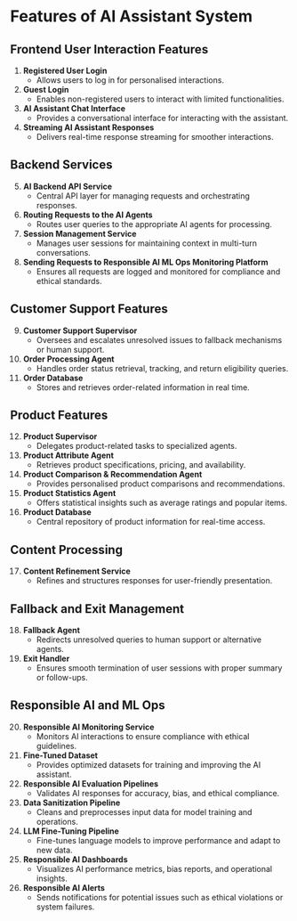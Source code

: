 
# Features of AI Assistant System

## Frontend User Interaction Features

1. **Registered User Login**  
   - Allows users to log in for personalised interactions.
2. **Guest Login**  
   - Enables non-registered users to interact with limited functionalities.
3. **AI Assistant Chat Interface**  
   - Provides a conversational interface for interacting with the assistant.
4. **Streaming AI Assistant Responses**  
   - Delivers real-time response streaming for smoother interactions.

## Backend Services

5. **AI Backend API Service**  
   - Central API layer for managing requests and orchestrating responses.
6. **Routing Requests to the AI Agents**  
   - Routes user queries to the appropriate AI agents for processing.
7. **Session Management Service**  
   - Manages user sessions for maintaining context in multi-turn conversations.
8. **Sending Requests to Responsible AI ML Ops Monitoring Platform**  
   - Ensures all requests are logged and monitored for compliance and ethical standards.

## Customer Support Features

9. **Customer Support Supervisor**  
   - Oversees and escalates unresolved issues to fallback mechanisms or human support.
10. **Order Processing Agent**  
    - Handles order status retrieval, tracking, and return eligibility queries.
11. **Order Database**  
    - Stores and retrieves order-related information in real time.

## Product Features

12. **Product Supervisor**  
    - Delegates product-related tasks to specialized agents.
13. **Product Attribute Agent**  
    - Retrieves product specifications, pricing, and availability.
14. **Product Comparison & Recommendation Agent**  
    - Provides personalised product comparisons and recommendations.
15. **Product Statistics Agent**  
    - Offers statistical insights such as average ratings and popular items.
16. **Product Database**  
    - Central repository of product information for real-time access.

## Content Processing

17. **Content Refinement Service**  
    - Refines and structures responses for user-friendly presentation.

## Fallback and Exit Management

18. **Fallback Agent**  
    - Redirects unresolved queries to human support or alternative agents.
19. **Exit Handler**  
    - Ensures smooth termination of user sessions with proper summary or follow-ups.

## Responsible AI and ML Ops

20. **Responsible AI Monitoring Service**  
    - Monitors AI interactions to ensure compliance with ethical guidelines.
21. **Fine-Tuned Dataset**  
    - Provides optimized datasets for training and improving the AI assistant.
22. **Responsible AI Evaluation Pipelines**  
    - Validates AI responses for accuracy, bias, and ethical compliance.
23. **Data Sanitization Pipeline**  
    - Cleans and preprocesses input data for model training and operations.
24. **LLM Fine-Tuning Pipeline**  
    - Fine-tunes language models to improve performance and adapt to new data.
25. **Responsible AI Dashboards**  
    - Visualizes AI performance metrics, bias reports, and operational insights.
26. **Responsible AI Alerts**  
    - Sends notifications for potential issues such as ethical violations or system failures.
